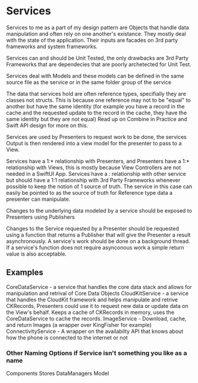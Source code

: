 #  Services


Services to me as a part of my design pattern are Objects that handle data manipulation and often rely on one another's existance. They mostly deal with the state of the application. Their inputs are facades on 3rd party frameworks and system frameworks. 

Services can and should be Unit Tested, the only drawbacks are 3rd Party Frameworks that are dependecies that are poorly archetected for Unit Test.

Services deal with Models and these models can be defined in the same source file as the service or in the same folder group of the service 

The data that services hold are often reference types, specifially they are classes not structs. This is because one reference may not to be "equal" to another but have the same identity (for example you have a record in the cache and the requested update to the record in the cache, they have the same identity but they are not equal) Read up on Combine in Practice and Swift API design for more on this.

Services are used by Presenters to request work to be done, the services Output is then rendered into a view model for the presenter to pass to a View.

Services have a 1:* relationship with Presenters, and Presenters have a 1:* relationship with Views, this is mostly because View Controllers are not needed in a SwiftUI App. Services have a *:* relationship with other service but should have a 1:1 relationship with 3rd Party Frameworks whenever possible to keep the notion of 1 source of truth. The service in this case can easily be pointed to as the source of truth for Reference type data a presenter can manipulate.

Changes to the underlying data modeled by a service should be exposed to Presenters using Publishers

Changes to the Service requested by a Presenter should be requested using a function that returns a Publisher that will give the Presenter a result asynchronously.  A service's work should be done on a background thread.  If a service's function does not require asynconous work a simple return value is also acceptable.


## Examples

CoreDataService - a service that handles the core data stack and allows for manipulation and retrival of Core Data Objects
CloudKitService - a service that handles the CloudKit framework and helps manipulate and retrive CKRecords, Presenters could use it to request new data or update data on the View's behalf. Keeps a cache of CKRecords in memory, uses the CoreDataService to cache the records. 
ImageService - Download, cache, and return Images (a wrapper over KingFisher for example)
ConnectivityService - A wrapper on the availabilty API that knows about how the phone is connected to the internet or not

### Other Naming Options if Service isn't something you like as a name
Components
Stores
DataManagers
Model
